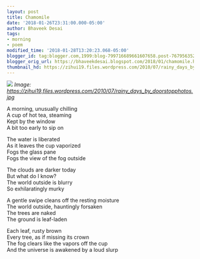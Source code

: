 ```yaml
---
layout: post
title: Chamomile
date: '2018-01-26T23:31:00.000-05:00'
author: Bhaveek Desai
tags:
- morning
- poem
modified_time: '2018-01-28T13:20:23.068-05:00'
blogger_id: tag:blogger.com,1999:blog-799716689661607658.post-7679563525781675388
blogger_orig_url: https://bhaveekdesai.blogspot.com/2018/01/chamomile.html
thumbnail_hd: https://zihui19.files.wordpress.com/2010/07/rainy_days_by_doorstopphotos.jpg
---
```


![](https://zihui19.files.wordpress.com/2010/07/rainy_days_by_doorstopphotos.jpg)
*Image: https://zihui19.files.wordpress.com/2010/07/rainy_days_by_doorstopphotos.jpg*

A morning, unusually chilling  
A cup of hot tea, steaming  
Kept by the window  
A bit too early to sip on  

The water is liberated  
As it leaves the cup vaporized  
Fogs the glass pane  
Fogs the view of the fog outside  

The clouds are darker today  
But what do I know?  
The world outside is blurry  
So exhilaratingly murky  

A gentle swipe cleans off the resting moisture  
The world outside, hauntingly forsaken  
The trees are naked  
The ground is leaf-laden  

Each leaf, rusty brown  
Every tree, as if missing its crown  
The fog clears like the vapors off the cup  
And the universe is awakened by a loud slurp
